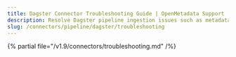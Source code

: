 ```yaml
---
title: Dagster Connector Troubleshooting Guide | OpenMetadata Support
description: Resolve Dagster pipeline ingestion issues such as metadata gaps, API rate-limits, or project config errors.
slug: /connectors/pipeline/dagster/troubleshooting
---
```


{% partial file="/v1.9/connectors/troubleshooting.md" /%}
